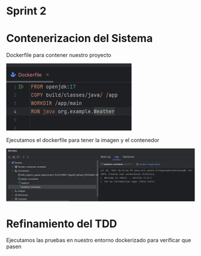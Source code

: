 # Sprint 2

# Contenerizacion del Sistema

Dockerfile para contener nuestro proyecto

![](images/image.png)

Ejecutamos el dockerfile para tener la imagen y el contenedor

![](images/image-1.png)

# Refinamiento del TDD

Ejecutamos las pruebas en nuestro entorno dockerizado para verificar que pasen

